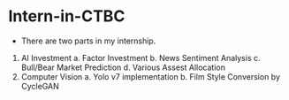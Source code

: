 # Intern-in-CTBC
* There are two parts in my internship.
1. AI Investment
  a. Factor Investment
  b. News Sentiment Analysis
  c. Bull/Bear Market Prediction
  d. Various Assest Allocation
2. Computer Vision
  a. Yolo v7 implementation
  b. Film Style Conversion by CycleGAN
